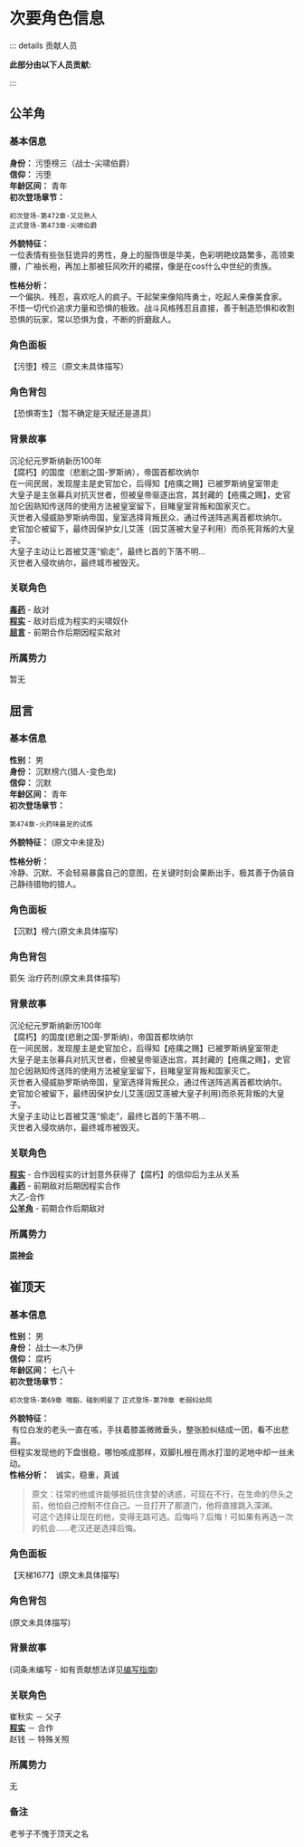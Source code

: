 # 次要角色信息
::: details 贡献人员

**此部分由以下人员贡献:**
<MemberBlock :members="teamMembers" />

<script setup>

const teamMembers = [
      {
    avatar: 'https://q1.qlogo.cn/g?b=qq&nk=3423719206&s=640',
    text: '不信命',
  },
    {
    avatar: 'https://q1.qlogo.cn/g?b=qq&nk=1261815798&s=640',
    text: '几个孤独',
  },
    {
    avatar: 'https://q1.qlogo.cn/g?b=qq&nk=3593479598&s=640',
    text: '琥珀',
  },
];
</script>

:::

## 公羊角
### 基本信息
**身份：** 污堕榜三（战士-尖啸伯爵）  
**信仰：** 污堕  
**年龄区间：** 青年  
**初次登场章节：**  

`初次登场-第472章-又见熟人`  
`正式登场-第473章-尖啸伯爵`

**外貌特征：**   
一位表情有些张狂诡异的男性，身上的服饰很是华美，色彩明艳纹路繁多，高领束腰，广袖长袍，再加上那被狂风吹开的裙摆，像是在cos什么中世纪的贵族。

**性格分析：**   
一个偏执、残忍，喜欢吃人的疯子。干起架来像陷阵勇士，吃起人来像美食家。  
不惜一切代价追求力量和恐惧的极致。战斗风格残忍且直接，善于制造恐惧和收割恐惧的玩家，常以恐惧为食，不断的折磨敌人。
### 角色面板
【污堕】榜三（原文未具体描写）

### 角色背包
【恐惧寄生】（暂不确定是天赋还是道具）

### 背景故事
沉沦纪元罗斯纳新历100年  
【腐朽】的国度（悲剧之国-罗斯纳），帝国首都坎纳尔  
在一间民居，发现屋主是史官加仑，后得知【疮痍之赐】已被罗斯纳皇室带走   
大皇子是主张募兵对抗灭世者，但被皇帝驱逐出宫，其封藏的【疮痍之赐】，史官加仑因熟知传送阵的使用方法被皇室留下，目睹皇室背叛和国家灭亡。  
灭世者入侵威胁罗斯纳帝国，皇室选择背叛民众，通过传送阵逃离首都坎纳尔。  
史官加仑被留下，最终因保护女儿艾莲（因艾莲被大皇子利用）而杀死背叛的大皇子。  
大皇子主动让匕首被艾莲“偷走”，最终匕首的下落不明…  
灭世者入侵坎纳尔，最终城市被毁灭。  

### 关联角色
[**毒药**](/wiki/characters/main/chosen.md#污堕神选-毒药) - 敌对  
[**程实**](/wiki/characters/main/cheng_shi.md) - 敌对后成为程实的尖啸奴仆  
[**屈言**](#屈言) - 前期合作后期因程实敌对  
### 所属势力
暂无


## 屈言
### 基本信息
**性别：** 男  
**身份：** 沉默榜六(猎人-变色龙)  
**信仰：** 沉默  
**年龄区间：** 青年  
**初次登场章节：**   

`第474章-火药味最足的试炼`

**外貌特征：**
(原文中未提及)

**性格分析：**   
冷静、沉默、不会轻易暴露自己的意图，在关键时刻会果断出手，极其善于伪装自己静待猎物的猎人。  
### 角色面板
【沉默】榜六(原文未具体描写)

### 角色背包
箭矢 治疗药剂(原文未具体描写)

### 背景故事
沉沦纪元罗斯纳新历100年  
【腐朽】的国度(悲剧之国-罗斯纳)，帝国首都坎纳尔  
在一间民居，发现屋主是史官加仑，后得知【疮痍之赐】已被罗斯纳皇室带走  
大皇子是主张募兵对抗灭世者，但被皇帝驱逐出宫，其封藏的【疮痍之赐】，史官加仑因熟知传送阵的使用方法被皇室留下，目睹皇室背叛和国家灭亡。  
灭世者入侵威胁罗斯纳帝国，皇室选择背叛民众，通过传送阵逃离首都坎纳尔。  
史官加仑被留下，最终因保护女儿艾莲(因艾莲被大皇子利用)而杀死背叛的大皇子。  
大皇子主动让匕首被艾莲“偷走”，最终匕首的下落不明…  
灭世者入侵坎纳尔，最终城市被毁灭。  
### 关联角色
[**程实**](/wiki/characters/main/cheng_shi.md) - 合作因程实的计划意外获得了【腐朽】的信仰后为主从关系  
[**毒药**](/wiki/characters/main/chosen.md#污堕神选-毒药) - 前期敌对后期因程实合作  
大乙-合作  
[**公羊角**](#公羊角) - 前期合作后期敌对  
### 所属势力
[**崇神会**](/wiki/organization/player/gods-worship.md)


## 崔顶天
### 基本信息
**性别：** 男  
**身份：** 战士—木乃伊  
**信仰：** 腐朽  
**年龄区间：** 七八十  
**初次登场章节：**  

`初次登场-第69章 哦豁，碰到明星了`
`正式登场-第70章 老弱妇幼局`

**外貌特征：**  
 有位白发的老头一直在咳，手扶着膝盖微微垂头，整张脸纠结成一团，看不出悲喜。  
但程实发现他的下盘很稳，哪怕咳成那样，双脚扎根在雨水打湿的泥地中却一丝未动。  
**性格分析：**  
诚实，稳重，真诚
> 原文：往常的他或许能够抵抗住贪婪的诱惑，可现在不行，在生命的尽头之前，他怕自己控制不住自己。一旦打开了那道门，他将直接跳入深渊。  
> 可这个选择让现在的他，变得无路可选。后悔吗？后悔！可如果有再选一次的机会......老汉还是选择后悔。
### 角色面板
【天梯1677】(原文未具体描写)
### 角色背包 
(原文未具体描写) 
### 背景故事  
(词条未编写 - 如有贡献想法详见[编写指南](/contribution/compile.md))

### 关联角色  
崔秋实 － 父子  
[**程实**](/wiki/characters/main/cheng_shi.md) － 合作  
赵钱 － 特殊关照  
### 所属势力
无
### 备注
老爷子不愧于顶天之名